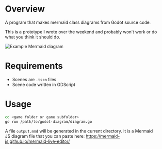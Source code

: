 # Overview

A program that makes mermaid class diagrams from Godot source code.

This is a prototype I wrote over the weekend and probably won't work or do what you think it should do.

![Example Mermaid diagram](https://raw.githubusercontent.com/jotson/godot-diagram/main/example.png)

# Requirements

* Scenes are `.tscn` files
* Scene code written in GDScript

# Usage

```bash
cd <game folder or game subfolder>
go run /path/to/godot-diagram/diagram.go
```

A file `output.mmd` will be generated in the current directory. It is a Mermaid JS diagram file that you can paste here: https://mermaid-js.github.io/mermaid-live-editor/